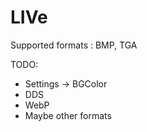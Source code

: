 # LIVe
Supported formats : BMP, TGA

TODO: 
- Settings -> BGColor
- DDS
- WebP
- Maybe other formats
